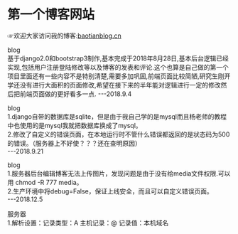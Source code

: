 # 第一个博客网站

☞欢迎大家访问我的博客:<a href="http//:baotianblog.cn" rel="nofollow">baotianblog.cn</a>

blog<br/>
基于django2.0和bootstrap3制作,基本完成于2018年8月28日,基本后台逻辑已经实现,包括用户注册登陆修改等以及博客的发表和评论.这个也算是自己做的第一个项目里面还有一些内容不是特别清楚,需要多加巩固,前端页面比较简陋,研究生刚开学还没有进行大面积的页面修改,希望在接下来的半年能对逻辑进行一定的修改然后把前端页面做的更好看多一点.                    ---2018.9.4

blog<br/>
1.django自带的数据库是sqlite，但是由于我自己学的是mysql而且杨老师的教程中也使用的是mysql我就把数据库换成了mysql。<br/>
2.修改了自定义的错误页面，在本地运行时不管什么错误都返回的是状态码为500的错误。（服务器上不好使？？？还在查明原因）<br/>
                                  ---2018.9.21

blog<br/>
1.服务器后台编辑博客无法上传图片，发现问题是由于没有给media文件权限.可以用 chmod -R 777 media。<br/>
2.生产环境中将debug=False，保证上线安全，而且可以自定义错误页面。<br/>
                                  ---2018.12.5

服务器<br/>
1.解析设置：记录类型：A 
           主机记录：@
           记录值：本机域名
           
